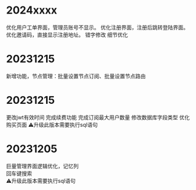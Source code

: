 # 2024xxxx
优化用户工单界面，管理员账号不显示。
优化注册界面，注册后跳转登陆界面。
优化邀请码，直接显示注册地址。
错字修改
细节优化


# 20231215 
新增功能，节点管理：批量设置节点订阅、批量设置节点路由

# 20231215 
更改jwt有效时间
完成续费功能
完成订阅最大用户数量
修改数据库字段类型
优化购买页面
⚠️升级此版本需要执行sql语句

# 20231205  
巨量管理界面逻辑优化，记忆列  
回车键搜索  
⚠️升级此版本需要执行sql语句  

